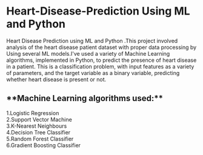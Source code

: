 # Heart-Disease-Prediction Using ML and Python
Heart Disease Prediction using ML and Python .This project involved analysis of the heart disease patient dataset with proper data processing by Using several ML models.I've used a variety of Machine Learning algorithms, implemented in Python, to predict the presence of heart disease in a patient. This is a classification problem, with input features as a variety of parameters, and the target variable as a binary variable, predicting whether heart disease is present or not.

<h2>**Machine Learning algorithms used:**<br></h2>
1.Logistic Regression <br>
2.Support Vector Machine <br>
3.K-Nearest Neighbours <br>
4.Decision Tree Classifier<br>
5.Random Forest Classifier<br>
6.Gradient Boosting Classifier<br>
